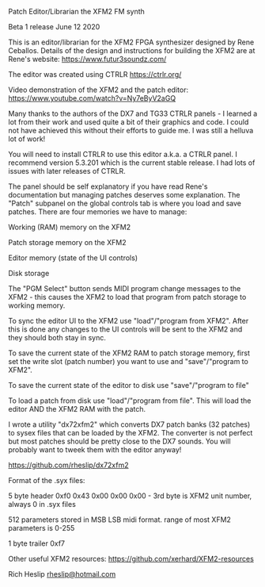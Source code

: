 Patch Editor/Librarian the XFM2 FM synth

Beta 1 release June 12 2020


This is an editor/librarian for the XFM2 FPGA synthesizer designed by Rene Ceballos. Details of the 
design and instructions for building the XFM2 are at Rene's website: https://www.futur3soundz.com/

The editor was created using CTRLR https://ctrlr.org/

Video demonstration of the XFM2 and the patch editor: https://www.youtube.com/watch?v=Ny7eByV2aGQ

Many thanks to the authors of the DX7 and TG33 CTRLR panels - I learned a lot from their work and used quite a bit of their graphics and code. 
I could not have achieved this without their efforts to guide me. I was still a helluva lot of work!

You will need to install CTRLR to use this editor a.k.a. a CTRLR panel. I recommend version
5.3.201 which is the current stable release. I had lots of issues with later releases of CTRLR.

The panel should be self explanatory if you have read Rene's documentation but managing patches 
deserves some explanation. The "Patch" subpanel on the global controls tab is where you load and save patches. 
There are four memories we have to manage:


Working (RAM) memory on the XFM2

Patch storage memory on the XFM2

Editor memory (state of the UI controls)

Disk storage


The "PGM Select" button sends MIDI program change messages to the XFM2 - this causes the XFM2 to load that program from patch storage to working memory.

To sync the editor UI to the XFM2 use "load"/"program from XFM2". After this is done any changes to the UI controls will be sent to the XFM2 and they should both stay in sync.

To save the current state of the XFM2 RAM to patch storage memory, first set the write slot (patch number) you want to use and "save"/"program to XFM2".

To save the current state of the editor to disk use "save"/"program to file"

To load a patch from disk use "load"/"program from file". This will load the editor AND the XFM2 RAM with the patch.


I wrote a utility "dx72xfm2" which converts DX7 patch banks (32 patches) to sysex files that can be loaded by the XFM2.
The converter is not perfect but most patches should be pretty close to the DX7 sounds. You will probably want to tweek them with the editor anyway!

https://github.com/rheslip/dx72xfm2


Format of the .syx files:

5 byte header 0xf0 0x43 0x00 0x00 0x00   - 3rd byte is XFM2 unit number, always 0 in .syx files

512 parameters stored in MSB LSB midi format. range of most XFM2 parameters is 0-255

1 byte trailer 0xf7



Other useful XFM2 resources: https://github.com/xerhard/XFM2-resources



Rich Heslip rheslip@hotmail.com

